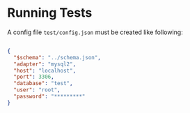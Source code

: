 # Running Tests

A config file `test/config.json` must be created like following:

``` json

{
  "$schema": "../schema.json",
  "adapter": "mysql2",
  "host": "localhost",
  "port": 3306,
  "database": "test",
  "user": "root",
  "password": "*********"
}

```
